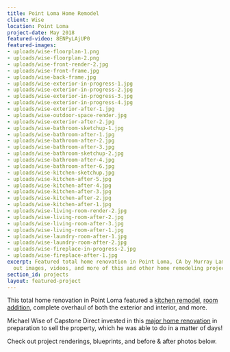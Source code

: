 ```yaml
---
title: Point Loma Home Remodel
client: Wise
location: Point Loma
project-date: May 2018
featured-video: 8ENPyLAjUP0
featured-images:
- uploads/wise-floorplan-1.png
- uploads/wise-floorplan-2.png
- uploads/wise-front-render-2.jpg
- uploads/wise-front-frame.jpg
- uploads/wise-back-frame.jpg
- uploads/wise-exterior-in-progress-1.jpg
- uploads/wise-exterior-in-progress-2.jpg
- uploads/wise-exterior-in-progress-3.jpg
- uploads/wise-exterior-in-progress-4.jpg
- uploads/wise-exterior-after-1.jpg
- uploads/wise-outdoor-space-render.jpg
- uploads/wise-exterior-after-2.jpg
- uploads/wise-bathroom-sketchup-1.jpg
- uploads/wise-bathroom-after-1.jpg
- uploads/wise-bathroom-after-2.jpg
- uploads/wise-bathroom-after-3.jpg
- uploads/wise-bathroom-sketchup-2.jpg
- uploads/wise-bathroom-after-4.jpg
- uploads/wise-bathroom-after-6.jpg
- uploads/wise-kitchen-sketchup.jpg
- uploads/wise-kitchen-after-5.jpg
- uploads/wise-kitchen-after-4.jpg
- uploads/wise-kitchen-after-3.jpg
- uploads/wise-kitchen-after-2.jpg
- uploads/wise-kitchen-after-1.jpg
- uploads/wise-living-room-render-2.jpg
- uploads/wise-living-room-after-2.jpg
- uploads/wise-living-room-after-3.jpg
- uploads/wise-living-room-after-1.jpg
- uploads/wise-laundry-room-after-1.jpg
- uploads/wise-laundry-room-after-2.jpg
- uploads/wise-fireplace-in-progress-2.jpg
- uploads/wise-fireplace-after-1.jpg
excerpt: Featured total home renovation in Point Loma, CA by Murray Lampert. Check
  out images, videos, and more of this and other home remodeling projects in San Diego.
section_id: projects
layout: featured-project
---
```


This total home renovation in Point Loma featured a [kitchen remodel](/kitchen-remodeling-point-loma), [room addition](/room-additions-point-loma), complete overhaul of both the exterior and interior, and more.

Michael Wise of Capstone Direct invested in this [major home renovation](/major-renovations) in preparation to sell the property, which he was able to do in a matter of days!

Check out project renderings, blueprints, and before & after photos below.
